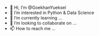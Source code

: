 - 👋 Hi, I’m @GoekhanYueksel
- 👀 I’m interested in Python & Data Science
- 🌱 I’m currently learning ...
- 💞️ I’m looking to collaborate on ...
- 📫 How to reach me ...

<!---
GoekhanYueksel/GoekhanYueksel is a ✨ special ✨ repository because its `README.md` (this file) appears on your GitHub profile.
You can click the Preview link to take a look at your changes.
--->
